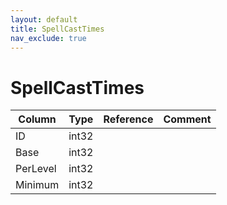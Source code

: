 ```yaml
---
layout: default
title: SpellCastTimes
nav_exclude: true
---
```

# SpellCastTimes

| Column | Type | Reference | Comment |
|--------|------|-----------|---------|
|ID|int32|||
|Base|int32|||
|PerLevel|int32|||
|Minimum|int32|||
